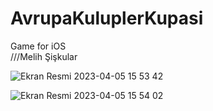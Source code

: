 # AvrupaKuluplerKupasi
Game for iOS <br>
///Melih Şişkular

![Ekran Resmi 2023-04-05 15 53 42](https://user-images.githubusercontent.com/119626249/230086371-40964b67-6fa2-431d-beb1-dffb77be018e.png)

![Ekran Resmi 2023-04-05 15 54 02](https://user-images.githubusercontent.com/119626249/230086390-b37a9c53-7916-4e08-a605-5bfe7a1dca1b.png)

